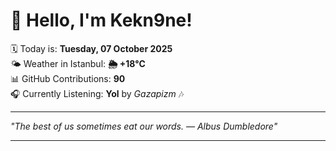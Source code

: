 # 👋 Hello, I'm Kekn9ne!

🗓️ Today is: **Tuesday, 07 October 2025**  
🌤️ Weather in Istanbul: **🌦   +18°C**  
📊 GitHub Contributions: **90**  
🎧 Currently Listening: **Yol** by *Gazapizm* 🎶

---

_"The best of us sometimes eat our words.   — *Albus Dumbledore*"_

---

